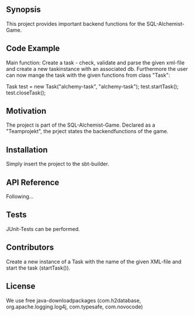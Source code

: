 ## Synopsis

This project provides important backend functions for the SQL-Alchemist-Game.

## Code Example

Main function: Create a task - check, validate and parse the given xml-file and create a new taskinstance with an associated db. Furthermore the user can now mange the task with the given functions from class "Task":

Task test = new Task("alchemy-task", "alchemy-task");
test.startTask();
test.closeTask();

## Motivation

The project is part of the SQL-Alchemist-Game. Declared as a "Teamprojekt", the prject states the backendfunctions of the game.

## Installation

Simply insert the project to the sbt-builder.

## API Reference

Following...

## Tests

JUnit-Tests can be performed.

## Contributors

Create a new instance of a Task with the name of the given XML-file and start the task (startTask()).

## License

We use free java-downloadpackages (com.h2database, org.apache.logging.log4j, com.typesafe, com.novocode)